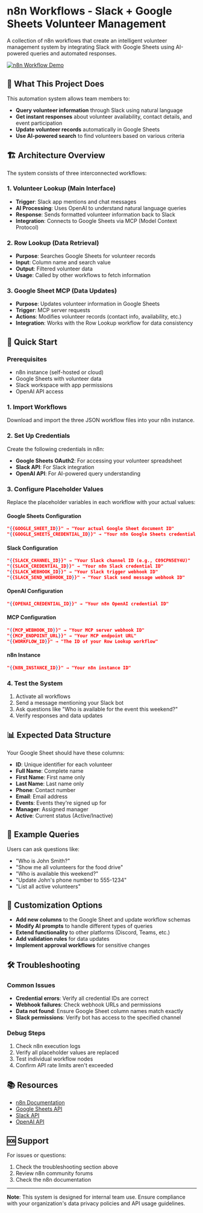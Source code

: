 # n8n Workflows - Slack + Google Sheets Volunteer Management

A collection of n8n workflows that create an intelligent volunteer management system by integrating Slack with Google Sheets using AI-powered queries and automated responses.

[![n8n Workflow Demo](https://img.youtube.com/vi/39kpqIoT0tE/0.jpg)](https://youtu.be/39kpqIoT0tE)

## 🎯 **What This Project Does**

This automation system allows team members to:
- **Query volunteer information** through Slack using natural language
- **Get instant responses** about volunteer availability, contact details, and event participation
- **Update volunteer records** automatically in Google Sheets
- **Use AI-powered search** to find volunteers based on various criteria

## 🏗️ **Architecture Overview**

The system consists of three interconnected workflows:

### 1. **Volunteer Lookup** (Main Interface)
- **Trigger**: Slack app mentions and chat messages
- **AI Processing**: Uses OpenAI to understand natural language queries
- **Response**: Sends formatted volunteer information back to Slack
- **Integration**: Connects to Google Sheets via MCP (Model Context Protocol)

### 2. **Row Lookup** (Data Retrieval)
- **Purpose**: Searches Google Sheets for volunteer records
- **Input**: Column name and search value
- **Output**: Filtered volunteer data
- **Usage**: Called by other workflows to fetch information

### 3. **Google Sheet MCP** (Data Updates)
- **Purpose**: Updates volunteer information in Google Sheets
- **Trigger**: MCP server requests
- **Actions**: Modifies volunteer records (contact info, availability, etc.)
- **Integration**: Works with the Row Lookup workflow for data consistency

## 🚀 **Quick Start**

### Prerequisites
- n8n instance (self-hosted or cloud)
- Google Sheets with volunteer data
- Slack workspace with app permissions
- OpenAI API access

### 1. Import Workflows
Download and import the three JSON workflow files into your n8n instance.

### 2. Set Up Credentials
Create the following credentials in n8n:
- **Google Sheets OAuth2**: For accessing your volunteer spreadsheet
- **Slack API**: For Slack integration
- **OpenAI API**: For AI-powered query understanding

### 3. Configure Placeholder Values
Replace the placeholder variables in each workflow with your actual values:

#### Google Sheets Configuration
```json
"{{GOOGLE_SHEET_ID}}" → "Your actual Google Sheet document ID"
"{{GOOGLE_SHEETS_CREDENTIAL_ID}}" → "Your n8n Google Sheets credential ID"
```

#### Slack Configuration
```json
"{{SLACK_CHANNEL_ID}}" → "Your Slack channel ID (e.g., C09CPN5EY4U)"
"{{SLACK_CREDENTIAL_ID}}" → "Your n8n Slack credential ID"
"{{SLACK_WEBHOOK_ID}}" → "Your Slack trigger webhook ID"
"{{SLACK_SEND_WEBHOOK_ID}}" → "Your Slack send message webhook ID"
```

#### OpenAI Configuration
```json
"{{OPENAI_CREDENTIAL_ID}}" → "Your n8n OpenAI credential ID"
```

#### MCP Configuration
```json
"{{MCP_WEBHOOK_ID}}" → "Your MCP server webhook ID"
"{{MCP_ENDPOINT_URL}}" → "Your MCP endpoint URL"
"{{WORKFLOW_ID}}" → "The ID of your Row Lookup workflow"
```

#### n8n Instance
```json
"{{N8N_INSTANCE_ID}}" → "Your n8n instance ID"
```

### 4. Test the System
1. Activate all workflows
2. Send a message mentioning your Slack bot
3. Ask questions like "Who is available for the event this weekend?"
4. Verify responses and data updates

## 📊 **Expected Data Structure**

Your Google Sheet should have these columns:
- **ID**: Unique identifier for each volunteer
- **Full Name**: Complete name
- **First Name**: First name only
- **Last Name**: Last name only
- **Phone**: Contact number
- **Email**: Email address
- **Events**: Events they're signed up for
- **Manager**: Assigned manager
- **Active**: Current status (Active/Inactive)

## 💬 **Example Queries**

Users can ask questions like:
- "Who is John Smith?"
- "Show me all volunteers for the food drive"
- "Who is available this weekend?"
- "Update John's phone number to 555-1234"
- "List all active volunteers"

## 🔧 **Customization Options**

- **Add new columns** to the Google Sheet and update workflow schemas
- **Modify AI prompts** to handle different types of queries
- **Extend functionality** to other platforms (Discord, Teams, etc.)
- **Add validation rules** for data updates
- **Implement approval workflows** for sensitive changes

## 🛠️ **Troubleshooting**

### Common Issues
- **Credential errors**: Verify all credential IDs are correct
- **Webhook failures**: Check webhook URLs and permissions
- **Data not found**: Ensure Google Sheet column names match exactly
- **Slack permissions**: Verify bot has access to the specified channel

### Debug Steps
1. Check n8n execution logs
2. Verify all placeholder values are replaced
3. Test individual workflow nodes
4. Confirm API rate limits aren't exceeded

## 📚 **Resources**

- [n8n Documentation](https://docs.n8n.io/)
- [Google Sheets API](https://developers.google.com/sheets/api)
- [Slack API](https://api.slack.com/)
- [OpenAI API](https://platform.openai.com/docs)

## 🆘 **Support**

For issues or questions:
1. Check the troubleshooting section above
2. Review n8n community forums
3. Check the n8n documentation

---

**Note**: This system is designed for internal team use. Ensure compliance with your organization's data privacy policies and API usage guidelines. 